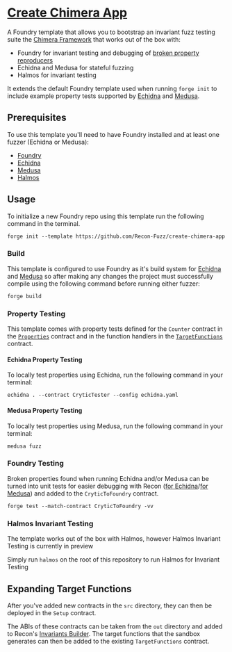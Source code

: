 # <a href="https://github.com/Recon-Fuzz/create-chimera-app" target="_blank" rel="noopener noreferrer">Create Chimera App</a>

A Foundry template that allows you to bootstrap an invariant fuzz testing suite the [Chimera Framework](./chimera.md) that works out of the box with:
- Foundry for invariant testing and debugging of [broken property reproducers](../tools/echidna_scraper.md)
- Echidna and Medusa for stateful fuzzing
- Halmos for invariant testing

It extends the default Foundry template used when running `forge init` to include example property tests supported by [Echidna](https://github.com/crytic/echidna) and [Medusa](https://github.com/crytic/medusa).

## Prerequisites
To use this template you'll need to have Foundry installed and at least one fuzzer (Echidna or Medusa):
- [Foundry](https://book.getfoundry.sh/getting-started/installation)
- [Echidna](https://github.com/crytic/echidna?tab=readme-ov-file#installation)
- [Medusa](https://github.com/crytic/medusa?tab=readme-ov-file#install)
- [Halmos](https://github.com/a16z/halmos?tab=readme-ov-file#installation)

## Usage
To initialize a new Foundry repo using this template run the following command in the terminal.

```shell
forge init --template https://github.com/Recon-Fuzz/create-chimera-app
```

### Build
This template is configured to use Foundry as it's build system for [Echidna](https://github.com/Recon-Fuzz/create-chimera-app-2/blob/271c3506a040b30011accfc15ba253cf99a4e6f1/echidna.yaml#L9) and [Medusa](https://github.com/Recon-Fuzz/create-chimera-app-2/blob/271c3506a040b30011accfc15ba253cf99a4e6f1/medusa.json#L73-L83) so after making any changes the project must successfully compile using the following command before running either fuzzer:

```shell
forge build
```

### Property Testing
This template comes with property tests defined for the `Counter` contract in the [`Properties`](https://github.com/Recon-Fuzz/create-chimera-app-2/blob/main/test/recon/Properties.sol) contract and in the function handlers in the [`TargetFunctions`](https://github.com/Recon-Fuzz/create-chimera-app-2/blob/14f651389623f23880723f01936c546b6d0234a1/test/recon/TargetFunctions.sol#L23-L51) contract.

#### Echidna Property Testing
To locally test properties using Echidna, run the following command in your terminal:
```shell
echidna . --contract CryticTester --config echidna.yaml
```

#### Medusa Property Testing
To locally test properties using Medusa, run the following command in your terminal:

```shell
medusa fuzz
```

### Foundry Testing
Broken properties found when running Echidna and/or Medusa can be turned into unit tests for easier debugging with Recon ([for Echidna](https://getrecon.xyz/tools/echidna)/[for Medusa](https://getrecon.xyz/tools/medusa)) and added to the `CryticToFoundry` contract.

```shell
forge test --match-contract CryticToFoundry -vv
```

### Halmos Invariant Testing
The template works out of the box with Halmos, however Halmos Invariant Testing is currently in preview

Simply run `halmos` on the root of this repository to run Halmos for Invariant Testing

## Expanding Target Functions
After you've added new contracts in the `src` directory, they can then be deployed in the `Setup` contract.

The ABIs of these contracts can be taken from the `out` directory and added to Recon's [Invariants Builder](../tools/builder.md). The target functions that the sandbox generates can then be added to the existing `TargetFunctions` contract. 